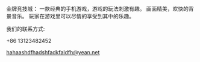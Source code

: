 金牌竞技城：
一款经典的手机游戏，游戏的玩法刺激有趣。
画面精美，欢快的背景音乐。
玩家在游戏里可以尽情的享受到其中的乐趣。

我们的联系方式:

+86 13123482452

hahaashdfhadshfadkfaldfh@yean.net
